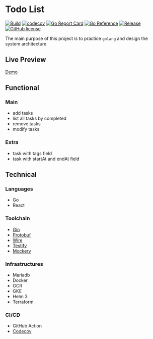 # Todo List

[![Build](https://github.com/blackhorseya/todo-app/actions/workflows/build.yml/badge.svg?branch=main)](https://github.com/blackhorseya/todo-app/actions/workflows/build.yml)
[![codecov](https://codecov.io/gh/blackhorseya/todo-app/branch/main/graph/badge.svg?token=SV4V6G6QZJ)](https://codecov.io/gh/blackhorseya/todo-app)
[![Go Report Card](https://goreportcard.com/badge/github.com/blackhorseya/todo-app)](https://goreportcard.com/report/github.com/blackhorseya/todo-app)
[![Go Reference](https://pkg.go.dev/badge/github.com/blackhorseya/todo-app)](https://pkg.go.dev/github.com/blackhorseya/todo-app)
[![Release](https://img.shields.io/github/release/blackhorseya/todo-app)](https://github.com/blackhorseya/todo-app/releases/latest)
[![GitHub license](https://img.shields.io/github/license/blackhorseya/todo-app)](https://github.com/blackhorseya/todo-app/blob/main/LICENSE)

The main purpose of this project is to practice `golang` and design the system architecture

## Live Preview

[Demo](https://todo.seancheng.space)

## Functional

### Main

- add tasks
- list all tasks by completed
- remove tasks
- modify tasks

### Extra

- task with tags field
- task with startAt and endAt field

## Technical

### Languages

- Go
- React

### Toolchain

- [Gin](https://github.com/gin-gonic/gin)
- [Protobuf](https://developers.google.com/protocol-buffers)
- [Wire](https://github.com/google/wire)
- [Testify](https://github.com/stretchr/testify)
- [Mockery](https://github.com/vektra/mockery)

### Infrastructures

- Mariadb
- Docker
- GCR
- GKE
- Helm 3
- Terraform

### CI/CD

- GitHub Action
- [Codecov](https://codecov.io/)
